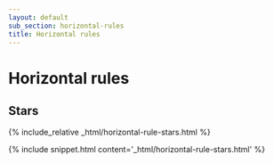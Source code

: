 ```yaml
---
layout: default
sub_section: horizontal-rules
title: Horizontal rules
---
```


# Horizontal rules

## Stars

<div class="site-c-showcase">
{% include_relative _html/horizontal-rule-stars.html %}
</div>

{% include snippet.html content='_html/horizontal-rule-stars.html' %}